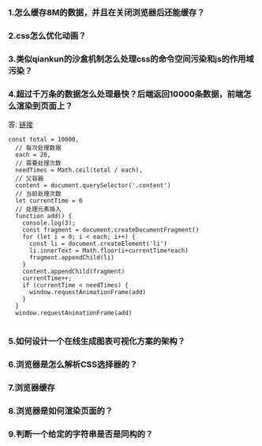 <!--
 * @Author: hf
 * @Date: 2021-09-13 10:11:22
 * @LastEditTime: 2021-09-15 15:00:35
 * @LastEditors: hf
-->
### 1.怎么缓存8M的数据，并且在关闭浏览器后还能缓存？  
### 2.css怎么优化动画？ 
### 3.类似qiankun的沙盒机制怎么处理css的命令空间污染和js的作用域污染？
### 4.超过千万条的数据怎么处理最快？后端返回10000条数据，前端怎么渲染到页面上？
答:  [链接](https://mp.weixin.qq.com/s/joXY-I88v5nO4x1kPYDV2Q)
```
const total = 10000,
  // 每次处理数据
  each = 20,
  // 需要处理次数
  needTimes = Math.ceil(total / each),
  // 父容器
  content = document.querySelector('.content')
  // 当前处理次数
  let currentTime = 0
  // 处理元素插入
  function add() {
    console.log(3);
    const fragment = document.createDocumentFragment()
    for (let i = 0; i < each; i++) {
      const li = document.createElement('li')
      li.innerText = Math.floor(i+currentTime*each)
      fragment.appendChild(li)
    }
    content.appendChild(fragment)
    currentTime++;
    if (currentTime < needTimes) {
      window.requestAnimationFrame(add)
    }
  }
  window.requestAnimationFrame(add)
  
```
### 5.如何设计一个在线生成图表可视化方案的架构？
### 6.浏览器是怎么解析CSS选择器的？
### 7.浏览器缓存
### 8.浏览器是如何渲染页面的？
### 9.判断一个给定的字符串是否是同构的？